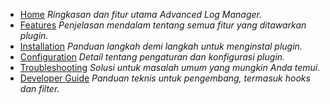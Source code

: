 - [Home](Home)
  *Ringkasan dan fitur utama Advanced Log Manager.*
- [Features](Features)
  *Penjelasan mendalam tentang semua fitur yang ditawarkan plugin.*
- [Installation](Installation)
  *Panduan langkah demi langkah untuk menginstal plugin.*
- [Configuration](Configuration)
  *Detail tentang pengaturan dan konfigurasi plugin.*
- [Troubleshooting](Troubleshooting)
  *Solusi untuk masalah umum yang mungkin Anda temui.*
- [Developer Guide](Developer-Guide)
  *Panduan teknis untuk pengembang, termasuk hooks dan filter.*